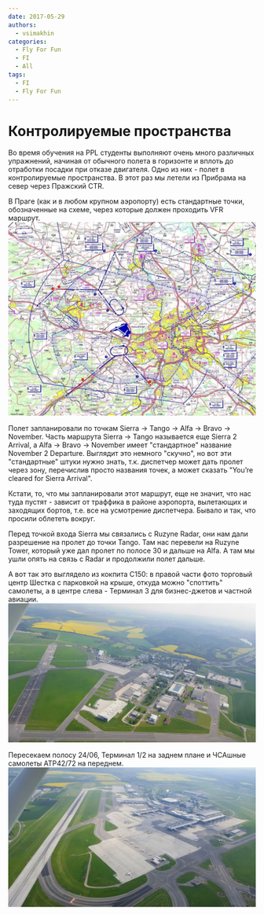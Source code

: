 ```yaml
---
date: 2017-05-29
authors:
  - vsimakhin
categories:
  - Fly For Fun
  - FI
  - All
tags:
  - FI
  - Fly For Fun
---
```


# Контролируемые пространства

Во время обучения на PPL студенты выполняют очень много различных упражнений, начиная от обычного полета в горизонте и вплоть до отработки посадки при отказе двигателя. Oдно из них - полет в контролируемые пространства. В этот раз мы летели из Прибрама на север через Пражский CTR.

В Праге (как и в любом крупном аэропорту) есть стандартные точки, обозначенные на схеме, через которые должен проходить VFR маршрут.
![](lkpr_voc.jpg)
<!-- more -->

Полет запланировали по точкам Sierra -> Tango -> Alfa -> Bravo -> November. Часть маршрута Sierra -> Tango называется еще Sierra 2 Arrival, a Alfa -> Bravo -> November имеет "стандартное" название November 2 Departure. Выглядит это немного "скучно", но вот эти "стандартные" штуки нужно знать, т.к. диспетчер может дать пролет через зону, перечислив просто названия точек, а может сказать "You’re cleared for Sierra Arrival".

Кстати, то, что мы запланировали этот маршрут, еще не значит, что нас туда пустят - зависит от траффика в районе аэропорта, вылетающих и заходящих бортов, т.е. все на усмотрение диспетчера. Бывало и так, что просили облететь вокруг.

Перед точкой входа Sierra мы связались с Ruzyne Radar, они нам дали разрешение на пролет до точки Tango. Там нас перевели на Ruzyne Tower, который уже дал пролет по полосе 30 и дальше на Alfa. А там мы ушли опять на связь с Radar и продолжили полет дальше.

А вот так это выглядело из кокпита С150: в правой части фото торговый центр Шестка с парковкой на крыше, откуда можно "споттить" самолеты, а в центре слева - Терминал 3 для бизнес-джетов и частной авиации.
![](094525.jpg)

Пересекаем полосу 24/06, Терминал 1/2 на заднем плане и ЧСАшные самолеты АТР42/72 на переднем.
![](094629.jpg)